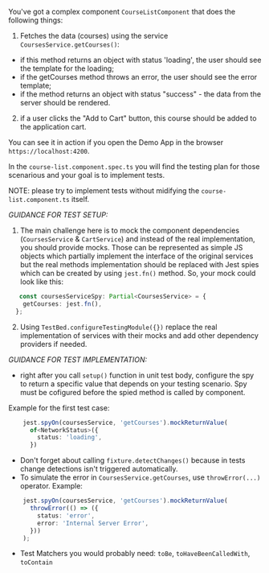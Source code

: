You've got a complex component `CourseListComponent` that does the following things:
1. Fetches the data (courses) using the service `CoursesService.getCourses()`:
- if this method returns an object with status 'loading', the user should see the template for the loading;
- if the getCourses method throws an error, the user should see the error template;
- if the method returns an object with status "success" - the data from the server should be rendered.
2. if a user clicks the "Add to Cart" button, this course should be added to the application cart.

You can see it in action if you open the Demo App in the browser `https://localhost:4200`.

In the `course-list.component.spec.ts` you will find the testing plan for those scenarious and your goal is to implement tests.

NOTE: please try to implement tests without midifying the `course-list.component.ts` itself.

*GUIDANCE FOR TEST SETUP:*
1. The main challenge here is to mock the component dependencies (`CoursesService` & `CartService`) and instead of the real implementation, you should provide mocks. Those can be represented as simple JS objects which partially implement the interface of the original services but the real methods implementation should be replaced with Jest spies which can be created by using `jest.fn()` method. So, your mock could look like this:

```typescript
   const coursesServiceSpy: Partial<CoursesService> = {
    getCourses: jest.fn(),
  };
```
2. Using `TestBed.configureTestingModule({})` replace the real implementation of services with their mocks and add other dependency providers if needed.

*GUIDANCE FOR TEST IMPLEMENTATION:*
- right after you call `setup()` function in unit test body, configure the spy to return a specific value that depends on your testing scenario. Spy must be cofigured before the spied method is called by component.

Example for the first test case:

```typescript
    jest.spyOn(coursesService, 'getCourses').mockReturnValue(
      of<NetworkStatus>({
        status: 'loading',
      })
```

- Don't forget about calling `fixture.detectChanges()` because in tests change detections isn't triggered automatically.
- To simulate the error in `CoursesService.getCourses`, use ```throwError(...)``` operator. 
Example:

```typescript
    jest.spyOn(coursesService, 'getCourses').mockReturnValue(
      throwError(() => ({
        status: 'error',
        error: 'Internal Server Error',
      }))
    );
```
- Test Matchers you would probably need: `toBe`, `toHaveBeenCalledWith`, `toContain`